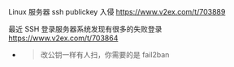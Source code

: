 
Linux 服务器 ssh publickey 入侵 https://www.v2ex.com/t/703889

最近 SSH 登录服务器系统发现有很多的失败登录 https://www.v2ex.com/t/703864
- > 改公钥一样有人扫，你需要的是 fail2ban

